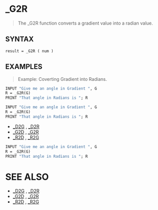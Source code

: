 # _G2R
> The _G2R function converts a gradient value into a radian value.

## SYNTAX
`result = _G2R ( num )`

## EXAMPLES
> Example: Coverting Gradient into Radians.

```vb
INPUT "Give me an angle in Gradient ", G
R = _G2R(G)
PRINT "That angle in Radians is "; R
```


```vb
INPUT "Give me an angle in Gradient ", G
R = _G2R(G)
PRINT "That angle in Radians is "; R
```

* [_D2G](_D2G.md) , [_D2R](_D2R.md)
* [_G2D](_G2D.md) , [_G2R](_G2R.md)
* [_R2D](_R2D.md) , [_R2G](_R2G.md)

```vb
INPUT "Give me an angle in Gradient ", G
R = _G2R(G)
PRINT "That angle in Radians is "; R
```



# SEE ALSO
* [_D2G](_D2G.md) , [_D2R](_D2R.md)
* [_G2D](_G2D.md) , [_G2R](_G2R.md)
* [_R2D](_R2D.md) , [_R2G](_R2G.md)

